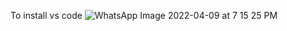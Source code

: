 To install vs code
![WhatsApp Image 2022-04-09 at 7 15 25 PM](https://user-images.githubusercontent.com/103228599/162643129-930c630b-54d5-439d-9391-888ccb83435d.jpeg)
